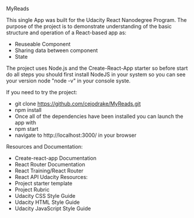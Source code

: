 MyReads


This single App  was built for the Udacity React Nanodegree Program. The purpose of the project is to demonstrate understanding of the basic structure and operation of a React-based app as:

- Reuseable Component
- Sharing data between component
- State




The project uses Node.js and the Create-React-App starter so before start do all steps you should first install NodeJS in your system so you can  see  your version node "node -v" in your console syste.


If you need to try the project:

- git clone  https://github.com/cejodrake/MyReads.git
- npm install
- Once all of the dependencies have been installed you can launch the app with
- npm start
- navigate to http://localhost:3000/ in your browser



Resources and Documentation:
- Create-react-app Documentation
- React Router Documentation
- React Training/React Router
- React API
Udacity Resources:
- Project starter template
- Project Rubric
- Udacity CSS Style Guide
- Udacity HTML Style Guide
- Udacity JavaScript Style Guide
